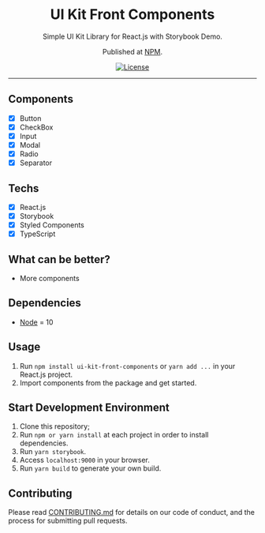 <h1 align="center">
UI Kit Front Components
</h1>

<p align="center">Simple UI Kit Library for React.js with Storybook Demo.</p>
<p align="center">Published at <a href="https://npmjs.com/package/rocketseat-challenge-ui-kit">NPM</a>.</p>

<p align="center">
  <a href="https://opensource.org/licenses/MIT">
    <img src="https://img.shields.io/github/license/rocketseat/youtube-challenge-ui-kit?color=%237159c1&logo=mit" alt="License">
  </a>
</p>

<hr>

## Components

- [x] Button
- [x] CheckBox
- [x] Input
- [x] Modal
- [x] Radio
- [x] Separator

## Techs

- [x] React.js
- [x] Storybook
- [x] Styled Components
- [x] TypeScript

## What can be better?

- More components

## Dependencies

- [Node](https://nodejs.org/en/) = 10

## Usage

1. Run `npm install ui-kit-front-components` or `yarn add ...` in your React.js project.<br />
2. Import components from the package and get started.<br />

## Start Development Environment

1. Clone this repository;<br />
2. Run `npm or yarn install` at each project in order to install dependencies.<br />
3. Run `yarn storybook`.<br />
4. Access `localhost:9000` in your browser.<br />
5. Run `yarn build` to generate your own build.<br />

## Contributing

Please read [CONTRIBUTING.md](CONTRIBUTING.md) for details on our code of conduct, and the process for submitting pull requests.